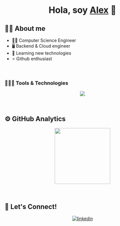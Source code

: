 <div align="center">
  <h1 align="center">Hola, soy <a href="https://aristi.dev">Alex</a> 👋</h1>
</div>

## 🙋‍♂️ About me

- 👨‍🎓 Computer Science Engineer
- 🖥️ Backend & Cloud engineer
- 🧠 Learning new technologies
- ⭐ Github enthusiast
<br>

### 👨🏻‍💻 Tools & Technologies

<p align="center">
  <a href="https://github.com/Alexx23">
    <img src="https://skillicons.dev/icons?i=kubernetes,docker,mongodb,mysql,postgres,redis,java,js,ts,laravel,php,nodejs,express,aws,azure,githubactions,cloudflare,nginx,c,cpp,py,linux,firebase,maven,git,github,grafana,bash,postman,react,nextjs,vue,nuxtjs,css,tailwind,bootstrap,html,arduino&perline=13" />
  </a>
</p>
<br>

## ⚙️ GitHub Analytics

<p align="center">
  <a href="https://github.com/Alexx23">
    <img height="180em" src="https://github-readme-stats-eight-theta.vercel.app/api?username=Alexx23&show_icons=true&theme=algolia&include_all_commits=true&count_private=true"/>
  </a>
</p>
<br>

## 🤝 Let's Connect!

<p align="center">
  <a href="https://www.linkedin.com/in/alejandro-santamaria-mercado/" target="_blank">
    <img src="https://img.shields.io/badge/LinkedIn:%20Alejandro%20Santamaria-0077B5?style=for-the-badge&logo=linkedin&logoColor=white" alt=linkedin style="margin-bottom: 5px;"/>
  </a>
</p>
<br>

